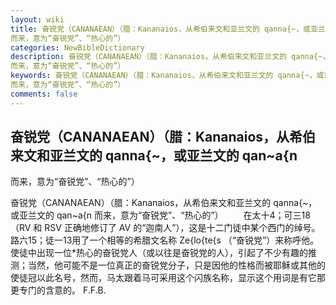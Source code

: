 ```yaml
---
layout: wiki
title: 奋锐党（CANANAEAN）（腊：Kananaios，从希伯来文和亚兰文的 qanna{~，或亚兰文的 qan~a{n
而来，意为“奋锐党”、“热心的”）
categories: NewBibleDictionary
description: 奋锐党（CANANAEAN）（腊：Kananaios，从希伯来文和亚兰文的 qanna{~，或亚兰文的 qan~a{n
而来，意为“奋锐党”、“热心的”）
keywords: 奋锐党（CANANAEAN）（腊：Kananaios，从希伯来文和亚兰文的 qanna{~，或亚兰文的 qan~a{n
而来，意为“奋锐党”、“热心的”）
comments: false
---
```


## 奋锐党（CANANAEAN）（腊：Kananaios，从希伯来文和亚兰文的 qanna{~，或亚兰文的 qan~a{n
而来，意为“奋锐党”、“热心的”）



奋锐党（CANANAEAN）（腊：Kananaios，从希伯来文和亚兰文的 qanna{~，或亚兰文的 qan~a{n 而来，意为“奋锐党”、“热心的”）
　　在太十4；可三18（RV 和 RSV 正确地修订了 AV 的“迦南人”），这是十二门徒中某个西门的绰号。路六15；徒一13用了一个相等的希腊文名称 Ze{lo{te{s （“奋锐党”）来称呼他。使徒中出现一位*热心的奋锐党人（或以往是奋锐党的人），引起了不少有趣的推测；当然，他可能不是一位真正的奋锐党分子，只是因他的性格而被耶稣或其他的使徒冠以此名号，然而，马太跟着马可采用这个闪族名称，显示这个用词是有它那更专门的含意的。
F.F.B.



